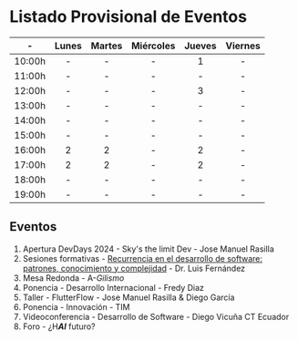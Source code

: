 # Listado Provisional de Eventos

<div align=center>

|-|Lunes|Martes|Miércoles|Jueves|Viernes|
|-|:-:|:-:|:-:|:-:|:-:|
|10:00h|-|-|-|1|-|
|11:00h|-|-|-|-|-|
|12:00h|-|-|-|3|-|
|13:00h|-|-|-|-|-|
|14:00h|-|-|-|-|-|
|15:00h|-|-|-|-|-|
|16:00h|2|2|-|2|-|
|17:00h|2|2|-|2|-|
|18:00h|-|-|-|-|-|
|19:00h|-|-|-|-|-|

</div>

## Eventos

1. Apertura DevDays 2024 - Sky's the limit Dev - Jose Manuel Rasilla
2. Sesiones formativas - [Recurrencia en el desarrollo de software: patrones, conocimiento y complejidad](recurrenciaDevSw.md) - Dr. Luis Fernández
3. Mesa Redonda - A-*Gilismo*
4. Ponencia - Desarrollo Internacional - Fredy Diaz
5. Taller - FlutterFlow - Jose Manuel Rasilla & Diego García
6. Ponencia - Innovación - TIM 
7. Videoconferencia - Desarrollo de Software - Diego Vicuña CT Ecuador
8. Foro - ¿H***AI*** futuro?
